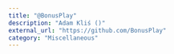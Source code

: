 ```yaml
---
title: "@BonusPlay"
description: "Adam Kliś ()"
external_url: "https://github.com/BonusPlay"
category: "Miscellaneous"
---
```

